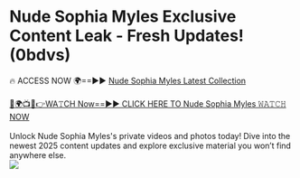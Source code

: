 # Nude Sophia Myles Exclusive Content Leak - Fresh Updates! (0bdvs)

🔥 ACCESS NOW 🌍==►► <a href="https://tinyurl.com/2mz8nhtm" rel="nofollow">Nude Sophia Myles Latest Collection</a>
<br><br>
[🔴🌍📺📱👉WA𝚃CH Now==►► CLICK HERE TO Nude Sophia Myles 𝚆𝙰𝚃𝙲𝙷 NOW](https://tinyurl.com/2mz8nhtm)
<br><br>
Unlock Nude Sophia Myles's private videos and photos today! Dive into the newest 2025 content updates and explore exclusive material you won’t find anywhere else.
<br>
<a href="https://tinyurl.com/2mz8nhtm" rel="nofollow" data-target="animated-image.originalLink"><img src="https://camo.githubusercontent.com/8a4f000d20f83aca3bf7ec5f350d767afa0574a8a352519fd8cfa583a6f93a33/68747470733a2f2f692e696d6775722e636f6d2f644a486b345a712e676966" data-canonical-src="https://i.imgur.com/dJHk4Zq.gif" style="max-width: 100%; display: inline-block;" data-target="animated-image.originalImage"></a>
<br>
